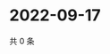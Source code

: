 # 2022-09-17

共 0 条

<!-- BEGIN WEIBO -->
<!-- 最后更新时间 Sat Sep 17 2022 04:19:25 GMT+0800 (China Standard Time) -->

<!-- END WEIBO -->
